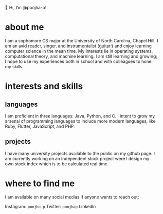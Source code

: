 👋 Hi, I’m @poojha-p!

# about me

I am a sophomore CS major at the University of North Carolina, Chapel Hill. I am an avid reader, singer, and instrumentalist (guitar!) 
and enjoy learning computer science in the mean time. My interests lie in operating systems, computational theory, and machine learning.
I am still learning and growing; I hope to use my experiences both in school and with colleagues to hone my skills.

# interests and skills
## languages

I am proficient in three languages: Java, Python, and C. 
I intent to grow my arsenal of programming languages to include more modern languages, like Ruby, Flutter, JavaScript, and PHP.

## projects

I have many university projects available to the public on my github page. I am currently working on an independent stock project
were I design my own stock index which is to be calculated real time.

# where to find me

I am available on many social medias if anyone wants to reach out:

Instagram: `poojha_p`
Twitter: `poojhap`
LinkedIn


<!---
poojha-p/poojha-p is a ✨ special ✨ repository because its `README.md` (this file) appears on your GitHub profile.
You can click the Preview link to take a look at your changes.
--->
